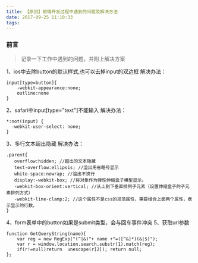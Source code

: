 ```yaml
---
title: 【原创】前端开发过程中遇到的问题及解决方法
date: 2017-09-25 11:10:33
tags:
---
```

### 前言
> 记录一下工作中遇到的问题，并附上解决方案

<!--more-->
1、ios中去除button的默认样式,也可以去掉input的双边框
      解决办法：
```
input[type=button]{
	-webkit-appearance:none;
	outline:none
}
```
2、safari中input[type="text"]不能输入
解决办法：
```
*:not(input) {
  -webkit-user-select: none;
}
```
3、多行文本超出隐藏
解决办法：
```
.parent{  
   overflow:hidden; //超出的文本隐藏
   text-overflow:ellipsis; //溢出用省略号显示
   white-space:nowrap; //溢出不换行
   display:-webkit-box; //将对象作为弹性伸缩盒子模型显示。
   -webkit-box-orient:vertical; //从上到下垂直排列子元素（设置伸缩盒子的子元素排列方式）
   -webkit-line-clamp:2; //这个属性不是css的规范属性，需要组合上面两个属性，表示显示的行数。
}
```
4、form表单中的button如果是submit类型，会与回车事件冲突
5、获取url参数
```
function GetQueryString(name){
    var reg = new RegExp("(^|&)"+ name +"=([^&]*)(&|$)");
    var r = window.location.search.substr(1).match(reg);
    if(r!=null)return  unescape(r[2]); return null;
};
```

